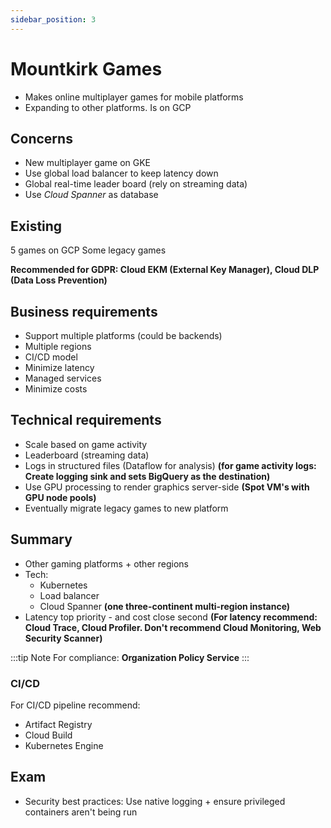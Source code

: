 ```yaml
---
sidebar_position: 3
---
```


# Mountkirk Games

- Makes online multiplayer games for mobile platforms
- Expanding to other platforms. Is on GCP

## Concerns

- New multiplayer game on GKE
- Use global load balancer to keep latency down
- Global real-time leader board (rely on streaming data)
- Use _Cloud Spanner_ as database

## Existing

5 games on GCP
Some legacy games

**Recommended for GDPR: Cloud EKM (External Key Manager), Cloud DLP (Data Loss Prevention)**

## Business requirements

- Support multiple platforms (could be backends)
- Multiple regions
- CI/CD model
- Minimize latency
- Managed services
- Minimize costs

## Technical requirements

- Scale based on game activity
- Leaderboard (streaming data)
- Logs in structured files (Dataflow for analysis) **(for game activity logs: Create logging sink and sets BigQuery as the destination)**
- Use GPU processing to render graphics server-side **(Spot VM's with GPU node pools)**
- Eventually migrate legacy games to new platform

## Summary

- Other gaming platforms + other regions
- Tech:
  - Kubernetes
  - Load balancer
  - Cloud Spanner **(one three-continent multi-region instance)**
- Latency top priority - and cost close second **(For latency recommend: Cloud Trace, Cloud Profiler. Don't recommend Cloud Monitoring, Web Security Scanner)**

:::tip Note
For compliance: **Organization Policy Service**
:::

### CI/CD

For CI/CD pipeline recommend:

- Artifact Registry
- Cloud Build
- Kubernetes Engine

## Exam

- Security best practices: Use native logging + ensure privileged containers aren't being run
